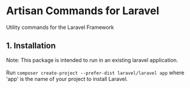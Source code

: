 # Artisan Commands for Laravel

Utility commands for the Laravel Framework

## 1. Installation
Note: This package is intended to run in an existing laravel application. <br><br>
Run ```composer create-project --prefer-dist laravel/laravel app``` where 'app' is the name of your project to install Laravel.
